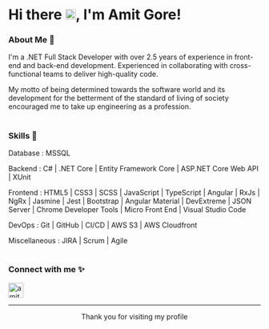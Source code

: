 # Hi there <img src="https://raw.githubusercontent.com/MartinHeinz/MartinHeinz/master/wave.gif" height="21">, I'm Amit Gore!

### About Me 🙌

I'm a .NET Full Stack Developer with over 2.5 years of experience in front-end and back-end development.
Experienced in collaborating with cross-functional teams to deliver high-quality code.

My motto of being determined towards the software world and its development for the betterment of the standard of living of society encouraged me to take up engineering as a profession.

#

### Skills 🚀

Database : MSSQL

Backend : C# | .NET Core | Entity Framework Core | ASP.NET Core Web API | XUnit

Frontend : HTML5 | CSS3 | SCSS | JavaScript | TypeScript | Angular | RxJs | NgRx | Jasmine | Jest | Bootstrap |
Angular Material | DevExtreme | JSON Server | Chrome Developer Tools | Micro Front End | Visual Studio Code

DevOps : Git | GitHub | CI/CD | AWS S3 | AWS Cloudfront

Miscellaneous : JIRA | Scrum | Agile

#

### Connect with me ✨

<p align="left">
<a href="https://www.linkedin.com/in/amit-gore-32b880194/" target="blank"><img align="center" src="https://cdn.iconscout.com/icon/premium/png-512-thumb/linkedin-2752135-2284952.png?f=webp&w=512" alt="amit-gore-32b880194" height="30" /></a>
</p>

----
<div align="center">
<p>Thank you for visiting my profile</p>
</div>
